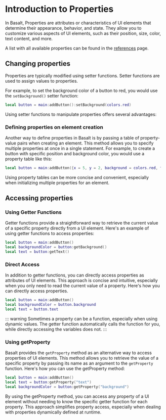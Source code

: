 # Introduction to Properties

In Basalt, Properties are attributes or characteristics of UI elements that determine their appearance, behavior, and state. They allow you to customize various aspects of UI elements, such as their position, size, color, text content, and more.

A list with all available properties can be found in the [references](../references/main) page.

## Changing properties

Properties are typically modified using setter functions. Setter functions are used to assign values to properties.

For example, to set the background color of a button to red, you would use the `setBackground()` setter function:

```lua
local button = main:addButton():setBackground(colors.red)
```

Using setter functions to manipulate properties offers several advantages:

### Defining properties on element creation

Another way to define properties in Basalt is by passing a table of property-value pairs when creating an element. This method allows you to specify multiple properties at once in a single statement. For example, to create a button with specific position and background color, you would use a property table like this:

```lua
local button = main:addButton({x = 5, y = 2, background = colors.red, text = "Click me!"})
```

Using property tables can be more concise and convenient, especially when initializing multiple properties for an element.

## Accessing properties

### Using Getter Functions

Getter functions provide a straightforward way to retrieve the current value of a specific property directly from a UI element. Here's an example of using getter functions to access properties:

```lua
local button = main:addButton()
local backgroundColor = button:getBackground()
local text = button:getText()
```

### Direct Access

In addition to getter functions, you can directly access properties as attributes of UI elements. This approach is concise and intuitive, especially when you only need to read the current value of a property. Here's how you can directly access properties.

```lua
local button = main:addButton()
local backgroundColor = button.background
local text = button.text
```

::: warning
Sometimes a property can be a function, especially when using dynamic values. The getter function automatically calls the function for you, while directly accessing the
variables does not.
:::

### Using getProperty

Basalt provides the `getProperty` method as an alternative way to access properties of UI elements. This method allows you to retrieve the value of a specific property by passing its name as an argument to the `getProperty` function. Here's how you can use the getProperty method:

```lua
local button = main:addButton()
local text = button:getProperty("text")
local backgroundColor = button:getProperty("background")
```

By using the getProperty method, you can access any property of a UI element without needing to know the specific getter function for each property. This approach simplifies property access, especially when dealing with properties dynamically defined at runtime.

